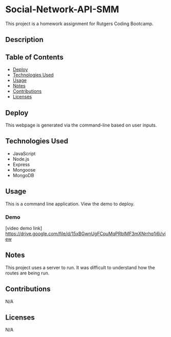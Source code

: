 # Social-Network-API-SMM

This project is a homework assignment for Rutgers Coding Bootcamp.

## Description


## Table of Contents 

* [Deploy](#deploy)
* [Technologies Used](#technologies-used)
* [Usage](#usage)
* [Notes](#notes)
* [Contributions](#contributions)
* [Licenses](#licenses)

## Deploy

This webpage is generated via the command-line based on user inputs.

## Technologies Used

* JavaScript
* Node.js
* Express
* Mongoose
* MongoDB

## Usage 
This is a command line application. View the demo to deploy.

### Demo
[video demo link] https://drive.google.com/file/d/15xBGwnUgFCpuMqPRbIMF3mXNrrhq1i6i/view

## Notes
This project uses a server to run. It was difficult to understand how the routes are being run.

## Contributions
N/A

## Licenses
N/A
